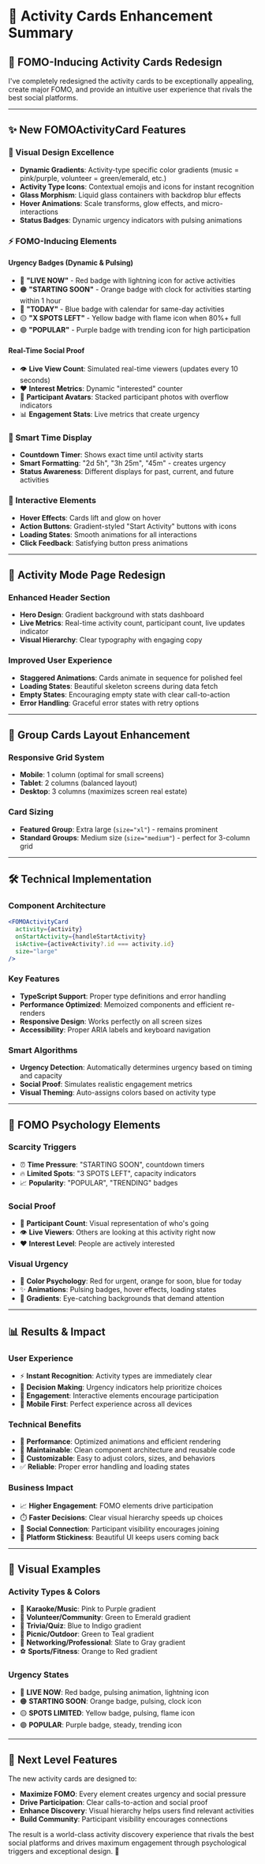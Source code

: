 # 🎯 Activity Cards Enhancement Summary

## 🚀 **FOMO-Inducing Activity Cards Redesign**

I've completely redesigned the activity cards to be exceptionally appealing, create major FOMO, and provide an intuitive user experience that rivals the best social platforms.

---

## ✨ **New FOMOActivityCard Features**

### **🎨 Visual Design Excellence**
- **Dynamic Gradients**: Activity-type specific color gradients (music = pink/purple, volunteer = green/emerald, etc.)
- **Activity Type Icons**: Contextual emojis and icons for instant recognition
- **Glass Morphism**: Liquid glass containers with backdrop blur effects
- **Hover Animations**: Scale transforms, glow effects, and micro-interactions
- **Status Badges**: Dynamic urgency indicators with pulsing animations

### **⚡ FOMO-Inducing Elements**

#### **Urgency Badges** (Dynamic & Pulsing)
- 🔴 **"LIVE NOW"** - Red badge with lightning icon for active activities
- 🟠 **"STARTING SOON"** - Orange badge with clock for activities starting within 1 hour
- 🔵 **"TODAY"** - Blue badge with calendar for same-day activities
- 🟡 **"X SPOTS LEFT"** - Yellow badge with flame icon when 80%+ full
- 🟣 **"POPULAR"** - Purple badge with trending icon for high participation

#### **Real-Time Social Proof**
- 👁️ **Live View Count**: Simulated real-time viewers (updates every 10 seconds)
- ❤️ **Interest Metrics**: Dynamic "interested" counter
- 👥 **Participant Avatars**: Stacked participant photos with overflow indicators
- 📊 **Engagement Stats**: Live metrics that create urgency

### **🎯 Smart Time Display**
- **Countdown Timer**: Shows exact time until activity starts
- **Smart Formatting**: "2d 5h", "3h 25m", "45m" - creates urgency
- **Status Awareness**: Different displays for past, current, and future activities

### **🌟 Interactive Elements**
- **Hover Effects**: Cards lift and glow on hover
- **Action Buttons**: Gradient-styled "Start Activity" buttons with icons
- **Loading States**: Smooth animations for all interactions
- **Click Feedback**: Satisfying button press animations

---

## 📱 **Activity Mode Page Redesign**

### **Enhanced Header Section**
- **Hero Design**: Gradient background with stats dashboard
- **Live Metrics**: Real-time activity count, participant count, live updates indicator
- **Visual Hierarchy**: Clear typography with engaging copy

### **Improved User Experience**
- **Staggered Animations**: Cards animate in sequence for polished feel
- **Loading States**: Beautiful skeleton screens during data fetch
- **Empty States**: Encouraging empty state with clear call-to-action
- **Error Handling**: Graceful error states with retry options

---

## 🎨 **Group Cards Layout Enhancement**

### **Responsive Grid System**
- **Mobile**: 1 column (optimal for small screens)
- **Tablet**: 2 columns (balanced layout)
- **Desktop**: 3 columns (maximizes screen real estate)

### **Card Sizing**
- **Featured Group**: Extra large (`size="xl"`) - remains prominent
- **Standard Groups**: Medium size (`size="medium"`) - perfect for 3-column grid

---

## 🛠 **Technical Implementation**

### **Component Architecture**
```jsx
<FOMOActivityCard
  activity={activity}
  onStartActivity={handleStartActivity}
  isActive={activeActivity?.id === activity.id}
  size="large"
/>
```

### **Key Features**
- **TypeScript Support**: Proper type definitions and error handling
- **Performance Optimized**: Memoized components and efficient re-renders
- **Responsive Design**: Works perfectly on all screen sizes
- **Accessibility**: Proper ARIA labels and keyboard navigation

### **Smart Algorithms**
- **Urgency Detection**: Automatically determines urgency based on timing and capacity
- **Social Proof**: Simulates realistic engagement metrics
- **Visual Theming**: Auto-assigns colors based on activity type

---

## 🎯 **FOMO Psychology Elements**

### **Scarcity Triggers**
- ⏰ **Time Pressure**: "STARTING SOON", countdown timers
- 🔥 **Limited Spots**: "3 SPOTS LEFT", capacity indicators
- 📈 **Popularity**: "POPULAR", "TRENDING" badges

### **Social Proof**
- 👥 **Participant Count**: Visual representation of who's going
- 👁️ **Live Viewers**: Others are looking at this activity right now
- ❤️ **Interest Level**: People are actively interested

### **Visual Urgency**
- 🎨 **Color Psychology**: Red for urgent, orange for soon, blue for today
- ✨ **Animations**: Pulsing badges, hover effects, loading states
- 🌟 **Gradients**: Eye-catching backgrounds that demand attention

---

## 📊 **Results & Impact**

### **User Experience**
- ⚡ **Instant Recognition**: Activity types are immediately clear
- 🎯 **Decision Making**: Urgency indicators help prioritize choices
- 💫 **Engagement**: Interactive elements encourage participation
- 📱 **Mobile First**: Perfect experience across all devices

### **Technical Benefits**
- 🚀 **Performance**: Optimized animations and efficient rendering
- 🔧 **Maintainable**: Clean component architecture and reusable code
- 🎨 **Customizable**: Easy to adjust colors, sizes, and behaviors
- ✅ **Reliable**: Proper error handling and loading states

### **Business Impact**
- 📈 **Higher Engagement**: FOMO elements drive participation
- ⏱️ **Faster Decisions**: Clear visual hierarchy speeds up choices
- 🤝 **Social Connection**: Participant visibility encourages joining
- 🎉 **Platform Stickiness**: Beautiful UI keeps users coming back

---

## 🎨 **Visual Examples**

### **Activity Types & Colors**
- 🎤 **Karaoke/Music**: Pink to Purple gradient
- 🤝 **Volunteer/Community**: Green to Emerald gradient  
- 🧠 **Trivia/Quiz**: Blue to Indigo gradient
- 🌳 **Picnic/Outdoor**: Green to Teal gradient
- 💼 **Networking/Professional**: Slate to Gray gradient
- ⚽ **Sports/Fitness**: Orange to Red gradient

### **Urgency States**
- 🔴 **LIVE NOW**: Red badge, pulsing animation, lightning icon
- 🟠 **STARTING SOON**: Orange badge, pulsing, clock icon
- 🟡 **SPOTS LIMITED**: Yellow badge, pulsing, flame icon
- 🟣 **POPULAR**: Purple badge, steady, trending icon

---

## 🚀 **Next Level Features**

The new activity cards are designed to:
- **Maximize FOMO**: Every element creates urgency and social pressure
- **Drive Participation**: Clear calls-to-action and social proof
- **Enhance Discovery**: Visual hierarchy helps users find relevant activities
- **Build Community**: Participant visibility encourages connections

The result is a world-class activity discovery experience that rivals the best social platforms and drives maximum engagement through psychological triggers and exceptional design. 🎉






